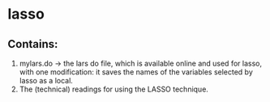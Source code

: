 # lasso
## Contains:
1. mylars.do -> the lars do file, which is available online and used for lasso, with one modification: it saves the names of the variables selected by lasso as a local.
2. The (technical) readings for using the LASSO technique. 
